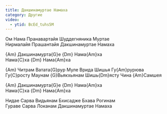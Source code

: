 ```yaml
---
title: Дакшинамуртае Намаха
category: Другие
video:
  - ytid: BcEd_tuhs5M
---
```

Ом Нама Пранавартайя Шуддегняника Муртае  
Нирмалайя Прашантайя Дакшинамуртае Намаха

{Am} Дакшинамурта{G}е {Dm} Нама{Am}ха  
Нама{C}ха {Dm} Нама{Am}ха 

{Am} Читрам Ватата{G}рур Муле Врида Шишья Гу{Am}рурюва  
Гу{C}росту Маунам {G}Вьякхьянам Шишь{Dm}ясту Чина {Am}Самшея

{Am} Дакшинамурта{G}е {Dm} Нама{Am}ха  
Нама{C}ха {Dm} Нама{Am}ха 

Нидае Сарва Видьянам Бхисадже Бхава Рогинам  
Гураве Сарва Локанам Дакшинамуртае Намаха